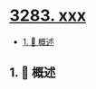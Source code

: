 # [3283. xxx](https://github.com/Tdahuyou/TNotes.leetcode/tree/main/notes/3283.%20xxx)

<!-- region:toc -->

- [1. 📝 概述](#1--概述)

<!-- endregion:toc -->

## 1. 📝 概述
